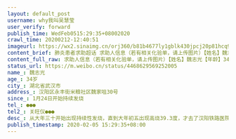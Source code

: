 ```yaml
---
layout: default_post
username: why我叫吴慧莹
user_verify: forward
publish_time: WedFeb0515:29:35+08002020
crawl_time: 20200212-12:40:51
imageurl: https://wx2.sinaimg.cn/orj360/b81b4677ly1gblk430jpcj20p81hcq91.jpg,https://wx3.sinaimg.cn/orj360/b81b4677ly1gblk44co2tj20sg11wted.jpg,https://wx1.sinaimg.cn/orj360/b81b4677ly1gblk41pnuqj20n815cafz.jpg,https://wx4.sinaimg.cn/orj360/b81b4677ly1gblk45f5nnj20u01hcn2x.jpg,https://wx2.sinaimg.cn/orj360/b81b4677ly1gblk468ds4j20nk15u420.jpg
content_brief: 肺炎患者求助超话 求助人信息（若有相关化验单，请上传图片）【姓名】魏志光【年龄】34岁【所在城市】湖北省武汉市【所在小区、社区】汉阳区永丰街米粮社区魏家咀30号【患病时间】1月24日开始持续发烧【联系方式】●●●【其他紧急联系人】关旺仪 ●●●【病情描述】 从大年三十 ...全文
content_full_raw: 求助人信息（若有相关化验单，请上传图片）【姓名】魏志光【年龄】34岁【所在城市】湖北省武汉市【所在小区、社区】汉阳区永丰街米粮社区魏家咀30号【患病时间】1月24日开始持续发烧【联系方式】●●●【其他紧急联系人】关旺仪●●●【病情描述】从大年三十开始出现持续性发烧，直到大年初五出现高烧39.3度，才去了汉阳铁路医院就医，拍了CT，抽了血，医生说高度疑似感染了肺炎。在医院打了六天针以后仍不见好转，现已相继出现嗜睡、全身乏力、呕吐、呼吸困难等症状。为了怕家里的老婆孩子受传染，自己独自一人隔离在家中的出租屋内。给社区打了多次电话要求做核酸检测，社区回复都是排队，等名额。
status_url: https://m.weibo.cn/status/4468629569252005
name_: 魏志光
age_: 34岁
city_: 湖北省武汉市
address_: 汉阳区永丰街米粮社区魏家咀30号
since_: 1月24日开始持续发烧
tel_: ●●●
tel2_: 关旺仪●●●
desc_: 从大年三十开始出现持续性发烧，直到大年初五出现高烧39.3度，才去了汉阳铁路医院就医，拍了CT，抽了血，医生说高度疑似感染了肺炎。在医院打了六天针以后仍不见好转，现已相继出现嗜睡、全身乏力、呕吐、呼吸困难等症状。为了怕家里的老婆孩子受传染，自己独自一人隔离在家中的出租屋内。给社区打了多次电话要求做核酸检测，社区回复都是排队，等名额。
publish_timestamp: 2020-02-05 15:29:35+08:00
---
```


